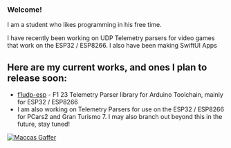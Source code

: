 ### Welcome!

I am a student who likes programming in his free time.

I have recently been working on UDP Telemetry parsers for video games that work on the ESP32 / ESP8266. I also have been making SwiftUI Apps
## Here are my current works, and ones I plan to release soon:
* [f1udp-esp](https://github.com/MacManley/f1udp_esp) - F1 23 Telemetry Parser library for Arduino Toolchain, mainly for ESP32 / ESP8266
* I am also working on Telemetry Parsers for use on the ESP32 / ESP8266 for PCars2 and Gran Turismo 7. I may also branch out beyond this in the future, stay tuned!

[![Maccas Gaffer](https://discord.com/api/guilds/688489892853973002/embed.png?style=banner2)](https://discord.gg/fdx9eP7WcR)
